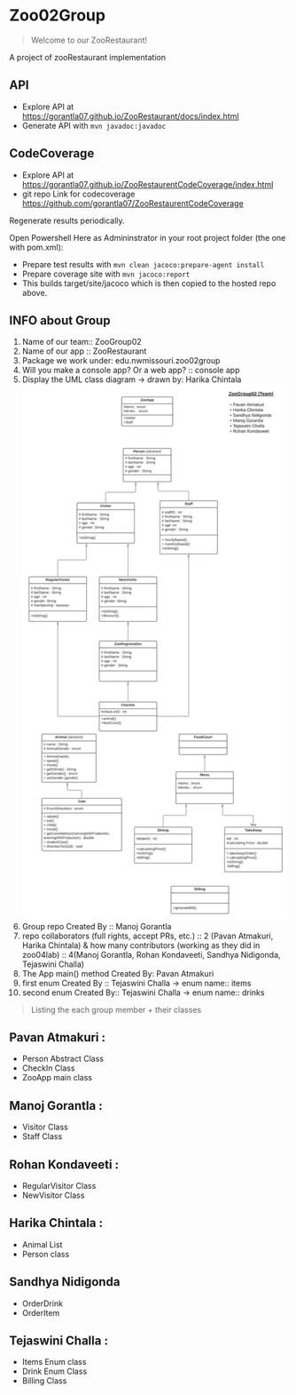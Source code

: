 # Zoo02Group

> Welcome to our ZooRestaurant! 

A project of zooRestaurant implementation 

## API

- Explore API at <https://gorantla07.github.io/ZooRestaurant/docs/index.html>
- Generate API with `mvn javadoc:javadoc`

## CodeCoverage

- Explore API at <https://gorantla07.github.io/ZooRestaurentCodeCoverage/index.html>
- git repo Link for codecoverage <https://github.com/gorantla07/ZooRestaurentCodeCoverage>

Regenerate results periodically.

Open Powershell Here as Admininstrator in your root project folder (the one with pom.xml):
- Prepare test results with `mvn clean jacoco:prepare-agent install`
- Prepare coverage site with `mvn jacoco:report` 
- This builds target/site/jacoco which is then copied to the hosted repo above.

## INFO about Group

1. Name of our team:: ZooGroup02
2. Name of our app :: ZooRestaurant
3. Package we work under: edu.nwmissouri.zoo02group
4. Will you make a console app? Or a web app? :: console app
5. Display the UML class diagram -> drawn by: Harika Chintala
![Zoogroup2](ZooGroup02.png)
6. Group repo Created By :: Manoj Gorantla
7.  repo collaborators (full rights, accept PRs, etc.) :: 2 (Pavan Atmakuri, Harika Chintala) & how many contributors (working as they did in zoo04lab) :: 4(Manoj Gorantla, Rohan Kondaveeti, Sandhya Nidigonda, Tejaswini Challa)
8. The App main() method Created By: Pavan Atmakuri
9. first enum Created By :: Tejaswini Challa -> enum name:: items
10. second enum Created By:: Tejaswini Challa -> enum name:: drinks

> Listing the each group member + their classes

## Pavan Atmakuri :

- Person Abstract Class
- CheckIn Class
- ZooApp main class


## Manoj Gorantla :

- Visitor Class
- Staff Class 

## Rohan Kondaveeti :

- RegularVisitor Class
- NewVisitor Class 

## Harika Chintala :

- Animal List
- Person class

## Sandhya Nidigonda 

- OrderDrink
- OrderItem

## Tejaswini Challa :

- Items Enum class
- Drink Enum Class
- Billing Class
